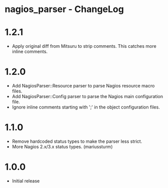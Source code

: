 nagios_parser - ChangeLog
=========================

# 1.2.1
* Apply original diff from Mitsuru to strip comments.
  This catches more inline comments.

# 1.2.0
* Add NagiosParser::Resource parser to parse Nagios resource
  macro files.
* Add NagiosParser::Config parser to parse the Nagios main
  configuration file.
* Ignore inline comments starting with ';' in the object
  configuration files.

# 1.1.0
* Remove hardcoded status types to make the parser less strict.
* More Nagios 2.x/3.x status types. (mariussturm)

# 1.0.0
* Initial release
